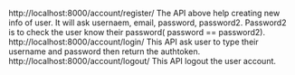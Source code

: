 http://localhost:8000/account/register/
    The API above help creating new info of user. It will ask usernaem, email, password, password2. 
    Password2 is to check the user know their password( password == password2).
http://localhost:8000/account/login/
    This API ask user to type their username and password then return the authtoken.
http://localhost:8000/account/logout/
    This API logout the user account.
